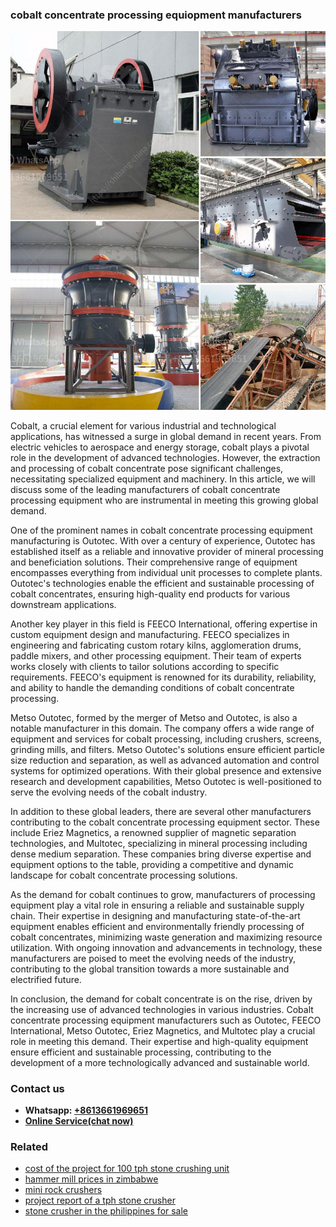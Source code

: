 <h3>cobalt concentrate processing equiopment manufacturers</h3><img src='1706767977.jpg' alt=''><p>Cobalt, a crucial element for various industrial and technological applications, has witnessed a surge in global demand in recent years. From electric vehicles to aerospace and energy storage, cobalt plays a pivotal role in the development of advanced technologies. However, the extraction and processing of cobalt concentrate pose significant challenges, necessitating specialized equipment and machinery. In this article, we will discuss some of the leading manufacturers of cobalt concentrate processing equipment who are instrumental in meeting this growing global demand.</p><p>One of the prominent names in cobalt concentrate processing equipment manufacturing is Outotec. With over a century of experience, Outotec has established itself as a reliable and innovative provider of mineral processing and beneficiation solutions. Their comprehensive range of equipment encompasses everything from individual unit processes to complete plants. Outotec's technologies enable the efficient and sustainable processing of cobalt concentrates, ensuring high-quality end products for various downstream applications.</p><p>Another key player in this field is FEECO International, offering expertise in custom equipment design and manufacturing. FEECO specializes in engineering and fabricating custom rotary kilns, agglomeration drums, paddle mixers, and other processing equipment. Their team of experts works closely with clients to tailor solutions according to specific requirements. FEECO's equipment is renowned for its durability, reliability, and ability to handle the demanding conditions of cobalt concentrate processing.</p><p>Metso Outotec, formed by the merger of Metso and Outotec, is also a notable manufacturer in this domain. The company offers a wide range of equipment and services for cobalt processing, including crushers, screens, grinding mills, and filters. Metso Outotec's solutions ensure efficient particle size reduction and separation, as well as advanced automation and control systems for optimized operations. With their global presence and extensive research and development capabilities, Metso Outotec is well-positioned to serve the evolving needs of the cobalt industry.</p><p>In addition to these global leaders, there are several other manufacturers contributing to the cobalt concentrate processing equipment sector. These include Eriez Magnetics, a renowned supplier of magnetic separation technologies, and Multotec, specializing in mineral processing including dense medium separation. These companies bring diverse expertise and equipment options to the table, providing a competitive and dynamic landscape for cobalt concentrate processing solutions.</p><p>As the demand for cobalt continues to grow, manufacturers of processing equipment play a vital role in ensuring a reliable and sustainable supply chain. Their expertise in designing and manufacturing state-of-the-art equipment enables efficient and environmentally friendly processing of cobalt concentrates, minimizing waste generation and maximizing resource utilization. With ongoing innovation and advancements in technology, these manufacturers are poised to meet the evolving needs of the industry, contributing to the global transition towards a more sustainable and electrified future.</p><p>In conclusion, the demand for cobalt concentrate is on the rise, driven by the increasing use of advanced technologies in various industries. Cobalt concentrate processing equipment manufacturers such as Outotec, FEECO International, Metso Outotec, Eriez Magnetics, and Multotec play a crucial role in meeting this demand. Their expertise and high-quality equipment ensure efficient and sustainable processing, contributing to the development of a more technologically advanced and sustainable world.</p><h3>Contact us</h3><ul><li><strong>Whatsapp:&nbsp;<a href="https://wa.me/8613661969651">+8613661969651</a></strong></li><li><a href="https://swt.shibang-china.com/?git&amp;zhl&amp;cobalt concentrate processing equiopment manufacturers"><strong>Online Service(chat now)</strong></a></li></ul><h3>Related</h3><ul><li><a href='cost of the project for 100 tph stone crushing unit.md'>cost of the project for 100 tph stone crushing unit</a></li><li><a href='hammer mill prices in zimbabwe.md'>hammer mill prices in zimbabwe</a></li><li><a href='mini rock crushers.md'>mini rock crushers</a></li><li><a href='project report of a tph stone crusher.md'>project report of a tph stone crusher</a></li><li><a href='stone crusher in the philippines for sale.md'>stone crusher in the philippines for sale</a></li></ul>